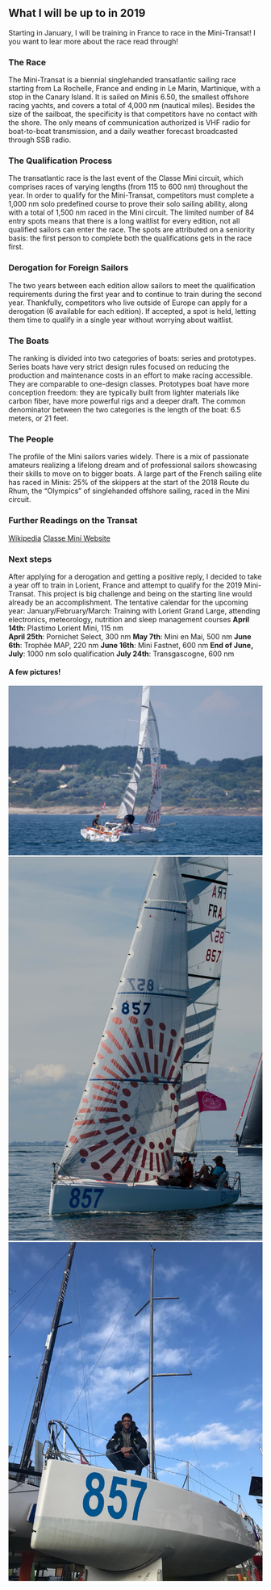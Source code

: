 ## What I will be up to in 2019

Starting in January, I will be training in France to race in the Mini-Transat! I you want to lear more about the race read through!


### The Race

The Mini-Transat is a biennial singlehanded transatlantic sailing race starting from La Rochelle, France and ending in Le Marin, Martinique, with a stop in the Canary Island. It is sailed on Minis 6.50, the smallest offshore racing yachts, and covers a total of 4,000 nm (nautical miles). Besides the size of the sailboat, the specificity is that competitors have no contact with the shore. The only means of communication authorized is VHF radio for boat-to-boat transmission, and a daily weather forecast broadcasted through SSB radio.


### The Qualification Process

The transatlantic race is the last event of the Classe Mini circuit, which comprises races of varying lengths (from 115 to 600 nm) throughout the year. In order to qualify for the Mini-Transat, competitors must complete a 1,000 nm solo predefined course to prove their solo sailing ability, along with a total of 1,500 nm raced in the Mini circuit. The limited number of 84 entry spots means that there is a long waitlist for every edition, not all qualified sailors can enter the race. The spots are attributed on a seniority basis: the first person to complete both the qualifications gets in the race first.


### Derogation for Foreign Sailors

The two years between each edition allow sailors to meet the qualification requirements during the first year and to continue to train during the second year. Thankfully, competitors who live outside of Europe can apply for a derogation (6 available for each edition). If accepted, a spot is held, letting them time to qualify in a single year without worrying about waitlist.

### The Boats
The ranking is divided into two categories of boats: series and prototypes. Series boats have very strict design rules focused on reducing the production and maintenance costs in an effort to make racing accessible. They are comparable to one-design classes. Prototypes boat have more conception freedom: they are typically built from lighter materials like carbon fiber, have more powerful rigs and a deeper draft. The common denominator between the two categories is the length of the boat: 6.5 meters, or 21 feet.

### The People

The profile of the Mini sailors varies widely. There is a mix of passionate amateurs realizing a lifelong dream and of professional sailors showcasing their skills to move on to bigger boats. A large part of the French sailing elite has raced in Minis: 25% of the skippers at the start of the 2018 Route du Rhum, the “Olympics” of singlehanded offshore sailing, raced in the Mini circuit.

### Further Readings on the Transat

[Wikipedia](https://en.wikipedia.org/wiki/Mini_Transat_6.50)
[Classe Mini Website](https://www.classemini.com/?mode=presentation)


### Next steps

After applying for a derogation and getting a positive reply, I decided to take a year off to train in Lorient, France and attempt to qualify for the 2019 Mini-Transat. This project is big challenge and being on the starting line would already be an accomplishment.
The tentative calendar for the upcoming year:
January/February/March: Training with Lorient Grand Large, attending electronics, meteorology, nutrition and sleep management courses 
**April 14th**: Plastimo Lorient Mini, 115 nm\
**April 25th**: Pornichet Select, 300 nm
**May 7th**: Mini en Mai, 500 nm
**June 6th**: Trophée MAP, 220 nm
**June 16th**: Mini Fastnet, 600 nm
**End of June, July**: 1000 nm solo qualification
**July 24th**: Transgascogne, 600 nm



#### A few pictures!
![Image](https://github.com/pierrecasenave/pictures/blob/master/IMG_7061.JPG)
![Image2](https://github.com/pierrecasenave/pictures/blob/master/IMG_7266.JPG)
![Image3](https://github.com/pierrecasenave/pictures/blob/master/IMG_7389.JPG)
